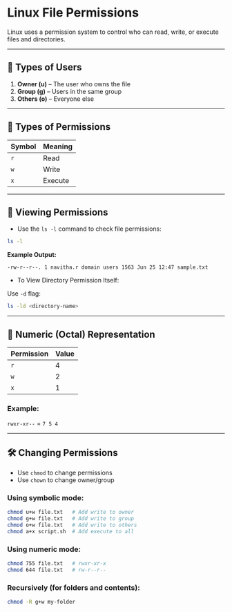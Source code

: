 
# Linux File Permissions

Linux uses a permission system to control who can read, write, or execute files and directories.

---

## 👤 Types of Users

1. **Owner (u)** – The user who owns the file  
2. **Group (g)** – Users in the same group  
3. **Others (o)** – Everyone else  

---

## 🔐 Types of Permissions

| Symbol | Meaning        |
|--------|----------------|
| `r`    | Read           |
| `w`    | Write          |
| `x`    | Execute        |

---

## 📄 Viewing Permissions

* Use the `ls -l` command to check file permissions:

```bash
ls -l
```

**Example Output:**

```
-rw-r--r--. 1 navitha.r domain users 1563 Jun 25 12:47 sample.txt
```

* To View Directory Permission Itself:

Use `-d` flag:

```bash
ls -ld <directory-name>
```

---

## 🧱 Numeric (Octal) Representation

| Permission | Value |
|------------|-------|
| `r`        | 4     |
| `w`        | 2     |
| `x`        | 1     |

### Example:

`rwxr-xr--` = `7 5 4`

---

## 🛠️ Changing Permissions

- Use `chmod` to change permissions  
- Use `chown` to change owner/group  

### Using symbolic mode:

```bash
chmod u+w file.txt   # Add write to owner
chmod g+w file.txt   # Add write to group
chmod o+w file.txt   # Add write to others
chmod a+x script.sh  # Add execute to all
```

### Using numeric mode:

```bash
chmod 755 file.txt   # rwxr-xr-x
chmod 644 file.txt   # rw-r--r--
```

### Recursively (for folders and contents):

```bash
chmod -R g+w my-folder
```
